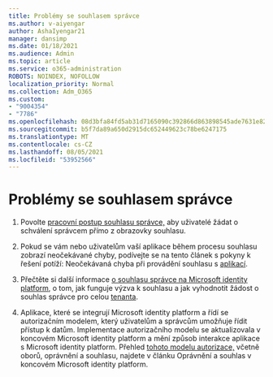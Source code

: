 ```yaml
---
title: Problémy se souhlasem správce
ms.author: v-aiyengar
author: AshaIyengar21
manager: dansimp
ms.date: 01/18/2021
ms.audience: Admin
ms.topic: article
ms.service: o365-administration
ROBOTS: NOINDEX, NOFOLLOW
localization_priority: Normal
ms.collection: Adm_O365
ms.custom:
- "9004354"
- "7786"
ms.openlocfilehash: 08d3bfa84fd5ab31d7165090c392866d863898545ade7631e820a100eef89dea
ms.sourcegitcommit: b5f7da89a650d2915dc652449623c78be6247175
ms.translationtype: MT
ms.contentlocale: cs-CZ
ms.lasthandoff: 08/05/2021
ms.locfileid: "53952566"
---
```

# <a name="admin-consent-issues"></a>Problémy se souhlasem správce

1. Povolte [pracovní postup souhlasu správce,](https://docs.microsoft.com/azure/active-directory/manage-apps/configure-admin-consent-workflow) aby uživatelé žádat o schválení správcem přímo z obrazovky souhlasu.

1. Pokud se vám nebo uživatelům vaší aplikace během procesu souhlasu zobrazí neočekávané chyby, podívejte se na tento článek s pokyny k řešení potíží: Neočekávaná chyba při provádění souhlasu s [aplikací](https://docs.microsoft.com/azure/active-directory/manage-apps/application-sign-in-unexpected-user-consent-error).

1. Přečtěte si další informace [o souhlasu správce na Microsoft identity platform](https://docs.microsoft.com/azure/active-directory/develop/v2-admin-consent), o tom, jak funguje výzva k souhlasu a jak vyhodnotit žádost o souhlas správce pro celou [tenanta](https://docs.microsoft.com/azure/active-directory/manage-apps/manage-consent-requests#evaluating-a-request-for-tenant-wide-admin-consent). [](https://docs.microsoft.com/azure/active-directory/develop/v2-admin-consent)

1. Aplikace, které se integrují Microsoft identity platform a řídí se autorizačním modelem, který uživatelům a správcům umožňuje řídit přístup k datům. Implementace autorizačního modelu se aktualizovala v koncovém Microsoft identity platform a mění způsob interakce aplikace s Microsoft identity platform. Přehled [tohoto modelu autorizace,](https://docs.microsoft.com/azure/active-directory/manage-apps/manage-consent-requests#evaluating-a-request-for-tenant-wide-admin-consent) včetně oborů, oprávnění a souhlasu, najdete v článku Oprávnění a souhlas v koncovém Microsoft identity platform.